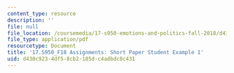 ```yaml
---
content_type: resource
description: ''
file: null
file_location: /coursemedia/17-s950-emotions-and-politics-fall-2018/d430c9234df58cb2185dc4adbdc8c431_MIT17_S950F18_ShortPaper1.pdf
file_type: application/pdf
resourcetype: Document
title: '17.S950_F18 Assignments: Short Paper Student Example 1'
uid: d430c923-4df5-8cb2-185d-c4adbdc8c431
---
```

